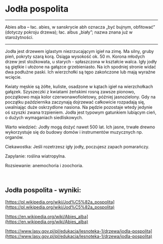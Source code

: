 # Jodła pospolita

---
Abies alba – łac. abies, w sanskrycie abh oznacza „być bujnym, obfitować” (dotyczy pokroju drzewa); łac. albus „biały”; nazwa znana już w starożytności.

---
Jodła jest drzewem iglastym niezrzucającym igieł na zimę. Ma silny, gruby pień, pokryty szarą korą. Osiąga wysokość ok. 50 m. Korona młodych drzew jest stożkowata, u starych - spłaszczona w kształcie walca. Igły jodły są giętkie i ułożone na gałązce grzebieniasto. Na ich spodniej stronie widać dwa podłużne paski. Ich wierzchołki są tępo zakończone lub mają wyraźne wcięcie.

Kwiaty męskie są żółte, kuliste, osadzone w kątach igieł na wierzchołkach gałązek. Szyszeczki z kwiatami żeńskimi rosną zawsze pionowo, początkowo maja kolor czerwonawofioletowy, później jasnozielony. Gdy na początku października zaczynają dojrzewać całkowicie rozpadają się, uwalniając duże oskrzydlone nasiona. Na pędzie pozostaje wtedy jedynie oś szyszki zwana trzpieniem. Jodła jest typowym gatunkiem lubiącym cień, o dużych wymaganiach siedliskowych.

Warto wiedzieć: Jodły mogą dożyć nawet 500 lat. Ich jasne, trwałe drewno wykorzystuje się do budowy domów i instrumentów muzycznych np. organów.

Ciekawostka: Jeśli rozetrzesz igły jodły, poczujesz zapach pomarańczy.

Zapylanie: roślina wiatropylna.

Rozsiewanie: anemochoria i zoochoria.

 

## Jodła pospolita - wyniki:
[https://pl.wikipedia.org/wiki/Jod%C5%82a_pospolita](https://pl.wikipedia.org/wiki/Jod%C5%82a_pospolita)

[https://en.wikipedia.org/wiki/Abies_alba](https://en.wikipedia.org/wiki/Abies_alba)

[https://www.lasy.gov.pl/pl/edukacja/lesnoteka-1/drzewa/jodla-pospolita](https://www.lasy.gov.pl/pl/edukacja/lesnoteka-1/drzewa/jodla-pospolita)

